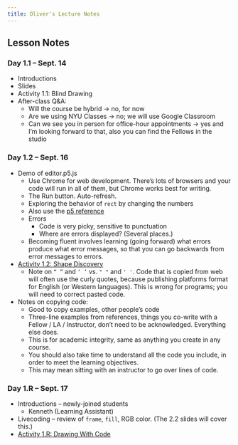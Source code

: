 ```yaml
---
title: Oliver's Lecture Notes
---
```


## Lesson Notes

### Day 1.1 – Sept. 14

- Introductions
- Slides
- Activity 1.1: Blind Drawing
- After-class Q&A:
  - Will the course be hybrid → no, for now
  - Are we using NYU Classes → no; we will use Google Classroom
  - Can we see you in person for office-hour appointments → yes and I’m looking
    forward to that, also you can find the Fellows in the studio

### Day 1.2 – Sept. 16

- Demo of editor.p5.js
  - Use Chrome for web development. There’s lots of browsers and your code will
    run in all of them, but Chrome works best for writing.
  - The Run button. Auto-refresh.
  - Exploring the behavior of `rect` by changing the numbers
  - Also use the [p5 reference](https://p5js.org/reference/)
  - Errors
    - Code is very picky, sensitive to punctuation
    - Where are errors displayed? (Several places.)
  - Becoming fluent involves learning (going forward) what errors produce what
    error messages, so that you can go backwards from error messages to errors.
- [Activity 1.2: Shape Discovery](https://docs.google.com/document/d/1Tk9ynir82-2H7cX-dJCPBLnyV6xrW3AKzxFFfxBcSDs/edit?usp=sharing)
  - Note on `“ ”` and `‘ ’` vs. `" "` and `' '`. Code that is copied from web
    will often use the curly quotes, because publishing platforms format for
    English (or Western languages). This is wrong for programs; you will need to
    correct pasted code.
- Notes on copying code:
  - Good to copy examples, other people’s code
  - Three-line examples from references, things you co-write with a Fellow / LA
    / Instructor, don’t need to be acknowledged. Everything else does.
  - This is for academic integrity, same as anything you create in any course.
  - You should also take time to understand all the code you include, in order
    to meet the learning objectives.
  - This may mean sitting with an instructor to go over lines of code.

### Day 1.R – Sept. 17

- Introductions
  – newly-joined students
  - Kenneth (Learning Assistant)
- Livecoding – review of `frame`, `fill`, RGB color. (The 2.2 slides will cover this.)
- [Activity 1.R: Drawing With Code](https://docs.google.com/document/d/1p8NPcCBiqCgyaAi0itfPrnP4NqtHRAlSj6JDfTC07nw/edit?usp=sharing)
